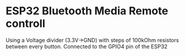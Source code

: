 # ESP32 Bluetooth Media Remote controll
Using a Voltage divider (3.3V->GND) with steps of 100kOhm resistors between every button. Connected to the GPIO4 pin of the ESP32
